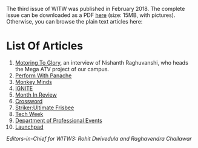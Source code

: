 <!-- TITLE: Whisper in the Woods Vol 1 Issue 3 -->
<!-- SUBTITLE: Published February 2018  -->

The third issue of WITW was published in February 2018. The complete issue can be downloaded as a PDF [here](https://drive.google.com/file/d/13WCuhn8SaGJdrabSJcMNs3pXTynD-Ac_/view?usp=sharing) (size: 15MB, with pictures). Otherwise, you can browse the plain text articles here: 
# List Of Articles 
1. [Motoring To Glory](/news/witw/1-3/motoringtoglory), an interview of Nishanth Raghuvanshi, who heads the Mega ATV project of our campus. 
2. [Perform With Panache](/news/witw/1-3/performwithpanache)
3. [Monkey Minds](/news/witw/1-3/monkeyminds)
4. [IGNITE](/news/witw/1-3/ignite)
5. [Month In Review](/news/witw/1-3/monthinreview)
6. [Crossword](/news/witw/1-3/crossword)
7. [Striker:Ultimate Frisbee](/news/witw/1-3/striker)
8. [Tech Week](/news/witw/1-3/techweek)
9. [Department of Professional Events](/news/witw/1-3/dope)
10. [Launchpad](/news/witw/1-3/launchpad)

*Editors-in-Chief for WITW3: Rohit Dwivedula and Raghavendra Challawar*
